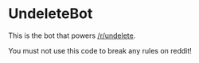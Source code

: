 UndeleteBot
============

This is the bot that powers [/r/undelete](http://www.reddit.com/r/undelete).

You must not use this code to break any rules on reddit!
